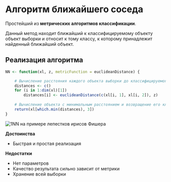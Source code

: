 # Алгоритм ближайшего соседа

Простейший из **метрических алгоритмов классификации**.

Данный метод находит ближайший к классифицируемому объекту объект выборки и относит к тому классу, к которому принадлежит найденный ближайший объект.

## Реализация алгоритма

``` R
NN <- function(xl, z, metricFunction = euclideanDistance) {

    # Вычисление расстояния каждого объекта выборки до классифицируемого объекта
    distances <- c()
    for (i in 1:dim(xl)[1]) 
        distances[i] <- euclideanDistance(c(xl[i, 1], xl[i, 2]), z)
    
    # Вычисление объекта с минимальным расстоянием и возвращение его класса
    return(xl[which.min(distances), 3])
}
```

![1NN на примере лепестков ирисов Фишера](/Rplot.png)

**Достоинства**
+ Быстрая и простая реализация

**Недостатки**
- Нет параметров
- Качество результата сильно зависит от метрики
- Хранение всей выборки